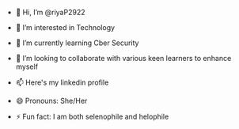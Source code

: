 - 👋 Hi, I’m @riyaP2922
- 👀 I’m interested in Technology
- 🌱 I’m currently learning  Cber Security
- 💞️ I’m looking to collaborate with  various keen learners to enhance myself
- 📫 Here's my linkedin profile

- 😄 Pronouns: She/Her
- ⚡ Fun fact: I am both selenophile and helophile

<!---
riyaP2922/riyaP2922 is a ✨ special ✨ repository because its `README.md` (this file) appears on your GitHub profile.
You can click the Preview link to take a look at your changes.
--->

